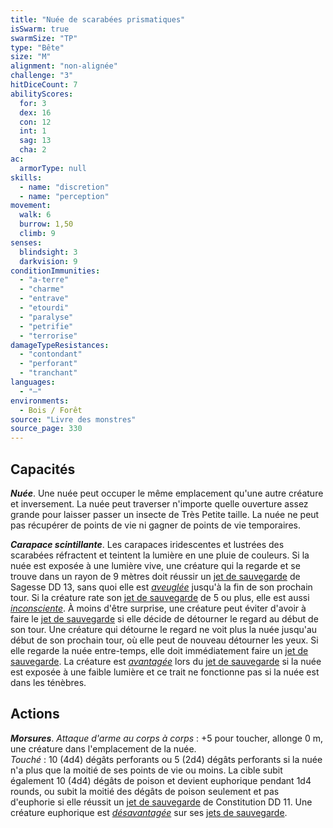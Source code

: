 ```yaml
---
title: "Nuée de scarabées prismatiques"
isSwarm: true
swarmSize: "TP"
type: "Bête"
size: "M"
alignment: "non-alignée"
challenge: "3"
hitDiceCount: 7
abilityScores:
  for: 3
  dex: 16
  con: 12
  int: 1
  sag: 13
  cha: 2
ac:
  armorType: null
skills:
  - name: "discretion"
  - name: "perception"
movement:
  walk: 6
  burrow: 1,50
  climb: 9
senses:
  blindsight: 3
  darkvision: 9
conditionImmunities:
  - "a-terre"
  - "charme"
  - "entrave"
  - "etourdi"
  - "paralyse"
  - "petrifie"
  - "terrorise"
damageTypeResistances:
  - "contondant"
  - "perforant"
  - "tranchant"
languages:
  - "—"
environments:
  - Bois / Forêt
source: "Livre des monstres"
source_page: 330
---
```

## Capacités
_**Nuée**_. Une nuée peut occuper le même emplacement qu'une autre créature et inversement. La nuée peut traverser n'importe quelle ouverture assez grande pour laisser passer un insecte de Très Petite taille. La nuée ne peut pas récupérer de points de vie ni gagner de points de vie temporaires.

_**Carapace scintillante**_. Les carapaces iridescentes et lustrées des scarabées réfractent et teintent la lumière en une pluie de couleurs. Si la nuée est exposée à une lumière vive, une créature qui la regarde et se trouve dans un rayon de 9 mètres doit réussir un [jet de sauvegarde](/utiliser-les-caracteristiques/#jets-de-sauvegarde) de Sagesse DD 13, sans quoi elle est [_aveuglée_](/gerer-la-sante-du-personnage/#aveugle) jusqu'à la fin de son prochain tour. Si la créature rate son [jet de sauvegarde](/utiliser-les-caracteristiques/#jets-de-sauvegarde) de 5 ou plus, elle est aussi [_inconsciente_](/gerer-la-sante-du-personnage/#inconscient). À moins d'être surprise, une créature peut éviter d'avoir à faire le [jet de sauvegarde](/utiliser-les-caracteristiques/#jets-de-sauvegarde) si elle décide de détourner le regard au début de son tour. Une créature qui détourne le regard ne voit plus la nuée jusqu'au début de son prochain tour, où elle peut de nouveau détourner les yeux. Si elle regarde la nuée entre-temps, elle doit immédiatement faire un [jet de sauvegarde](/utiliser-les-caracteristiques/#jets-de-sauvegarde). La créature est [_avantagée_](/utiliser-les-caracteristiques/#avantage-et-desavantage) lors du [jet de sauvegarde](/utiliser-les-caracteristiques/#jets-de-sauvegarde) si la nuée est exposée à une faible lumière et ce trait ne fonctionne pas si la nuée est dans les ténèbres.

## Actions
_**Morsures**_. _Attaque d'arme au corps à corps_ : +5 pour toucher, allonge 0 m, une créature dans l'emplacement de la nuée.  
_Touché_ : 10 (4d4) dégâts perforants ou 5 (2d4) dégâts perforants si la nuée n'a plus que la moitié de ses points de vie ou moins. La cible subit également 10 (4d4) dégâts de poison et devient euphorique pendant 1d4 rounds, ou subit la moitié des dégâts de poison seulement et pas d'euphorie si elle réussit un [jet de sauvegarde](/utiliser-les-caracteristiques/#jets-de-sauvegarde) de Constitution DD 11. Une créature euphorique est [_désavantagée_](/utiliser-les-caracteristiques/#avantage-et-desavantage) sur ses [jets de sauvegarde](/utiliser-les-caracteristiques/#jets-de-sauvegarde).
